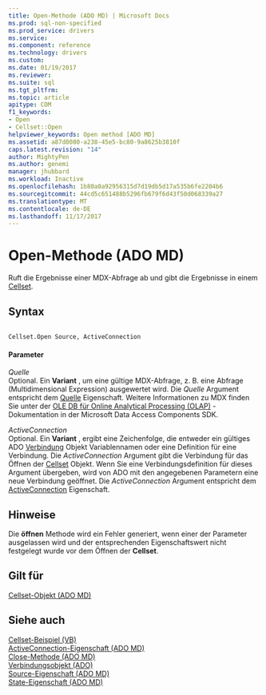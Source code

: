 ```yaml
---
title: Open-Methode (ADO MD) | Microsoft Docs
ms.prod: sql-non-specified
ms.prod_service: drivers
ms.service: 
ms.component: reference
ms.technology: drivers
ms.custom: 
ms.date: 01/19/2017
ms.reviewer: 
ms.suite: sql
ms.tgt_pltfrm: 
ms.topic: article
apitype: COM
f1_keywords:
- Open
- Cellset::Open
helpviewer_keywords: Open method [ADO MD]
ms.assetid: a87d8080-a238-45e5-bc80-9a8625b3810f
caps.latest.revision: "14"
author: MightyPen
ms.author: genemi
manager: jhubbard
ms.workload: Inactive
ms.openlocfilehash: 1b80a0a92956315d7d19db5d17a535b6fe2204b6
ms.sourcegitcommit: 44cd5c651488b5296fb679f6d43f50d068339a27
ms.translationtype: MT
ms.contentlocale: de-DE
ms.lasthandoff: 11/17/2017
---
```

# <a name="open-method-ado-md"></a>Open-Methode (ADO MD)
Ruft die Ergebnisse einer MDX-Abfrage ab und gibt die Ergebnisse in einem [Cellset](../../../ado/reference/ado-md-api/cellset-object-ado-md.md).  
  
## <a name="syntax"></a>Syntax  
  
```  
  
Cellset.Open Source, ActiveConnection  
```  
  
#### <a name="parameters"></a>Parameter  
 *Quelle*  
 Optional. Ein **Variant** , um eine gültige MDX-Abfrage, z. B. eine Abfrage (Multidimensional Expression) ausgewertet wird. Die *Quelle* Argument entspricht dem [Quelle](../../../ado/reference/ado-md-api/source-property-ado-md.md) Eigenschaft. Weitere Informationen zu MDX finden Sie unter der [OLE DB für Online Analytical Processing (OLAP)](http://msdn.microsoft.com/en-us/8a7673c6-3ca1-4411-9f1e-adf1e47df4f3) -Dokumentation in der Microsoft Data Access Components SDK.  
  
 *ActiveConnection*  
 Optional. Ein **Variant** , ergibt eine Zeichenfolge, die entweder ein gültiges ADO [Verbindung](../../../ado/reference/ado-api/connection-object-ado.md) Objekt Variablennamen oder eine Definition für eine Verbindung. Die *ActiveConnection* Argument gibt die Verbindung für das Öffnen der [Cellset](../../../ado/reference/ado-md-api/cellset-object-ado-md.md) Objekt. Wenn Sie eine Verbindungsdefinition für dieses Argument übergeben, wird von ADO mit den angegebenen Parametern eine neue Verbindung geöffnet. Die *ActiveConnection* Argument entspricht dem [ActiveConnection](../../../ado/reference/ado-md-api/activeconnection-property-ado-md.md) Eigenschaft.  
  
## <a name="remarks"></a>Hinweise  
 Die **öffnen** Methode wird ein Fehler generiert, wenn einer der Parameter ausgelassen wird und der entsprechenden Eigenschaftswert nicht festgelegt wurde vor dem Öffnen der **Cellset**.  
  
## <a name="applies-to"></a>Gilt für  
 [Cellset-Objekt (ADO MD)](../../../ado/reference/ado-md-api/cellset-object-ado-md.md)  
  
## <a name="see-also"></a>Siehe auch  
 [Cellset-Beispiel (VB)](../../../ado/reference/ado-md-api/cellset-example-vb.md)   
 [ActiveConnection-Eigenschaft (ADO MD)](../../../ado/reference/ado-md-api/activeconnection-property-ado-md.md)   
 [Close-Methode (ADO MD)](../../../ado/reference/ado-md-api/close-method-ado-md.md)   
 [Verbindungsobjekt (ADO)](../../../ado/reference/ado-api/connection-object-ado.md)   
 [Source-Eigenschaft (ADO MD)](../../../ado/reference/ado-md-api/source-property-ado-md.md)   
 [State-Eigenschaft (ADO MD)](../../../ado/reference/ado-md-api/state-property-ado-md.md)
